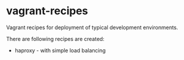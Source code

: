 # vagrant-recipes
Vagrant recipes for deployment of typical development environments.

There are following recipes are created:
- haproxy - with simple load balancing
